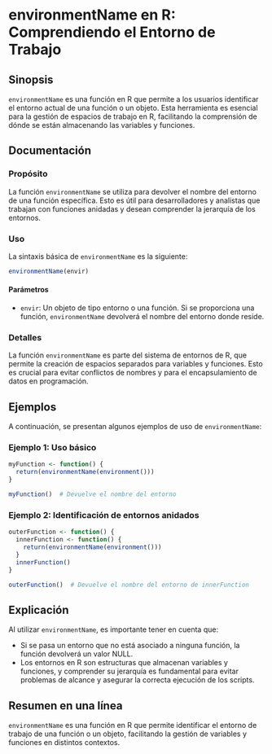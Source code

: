 <!--
Meta Description: # environmentName en R: Comprendiendo el Entorno de Trabajo ## Sinopsis `environmentName` es una función en R que permite a los usuarios identificar e...
Meta Keywords: environmentname, función, entorno, una, que
-->

# environmentName en R: Comprendiendo el Entorno de Trabajo

## Sinopsis
`environmentName` es una función en R que permite a los usuarios identificar el entorno actual de una función o un objeto. Esta herramienta es esencial para la gestión de espacios de trabajo en R, facilitando la comprensión de dónde se están almacenando las variables y funciones.

## Documentación
### Propósito
La función `environmentName` se utiliza para devolver el nombre del entorno de una función específica. Esto es útil para desarrolladores y analistas que trabajan con funciones anidadas y desean comprender la jerarquía de los entornos.

### Uso
La sintaxis básica de `environmentName` es la siguiente:
```R
environmentName(envir)
```

#### Parámetros
- `envir`: Un objeto de tipo entorno o una función. Si se proporciona una función, `environmentName` devolverá el nombre del entorno donde reside.

### Detalles
La función `environmentName` es parte del sistema de entornos de R, que permite la creación de espacios separados para variables y funciones. Esto es crucial para evitar conflictos de nombres y para el encapsulamiento de datos en programación.

## Ejemplos
A continuación, se presentan algunos ejemplos de uso de `environmentName`:

### Ejemplo 1: Uso básico
```R
myFunction <- function() {
  return(environmentName(environment()))
}

myFunction()  # Devuelve el nombre del entorno
```

### Ejemplo 2: Identificación de entornos anidados
```R
outerFunction <- function() {
  innerFunction <- function() {
    return(environmentName(environment()))
  }
  innerFunction()
}

outerFunction()  # Devuelve el nombre del entorno de innerFunction
```

## Explicación
Al utilizar `environmentName`, es importante tener en cuenta que:
- Si se pasa un entorno que no está asociado a ninguna función, la función devolverá un valor NULL.
- Los entornos en R son estructuras que almacenan variables y funciones, y comprender su jerarquía es fundamental para evitar problemas de alcance y asegurar la correcta ejecución de los scripts.

## Resumen en una línea
`environmentName` es una función en R que permite identificar el entorno de trabajo de una función o un objeto, facilitando la gestión de variables y funciones en distintos contextos.